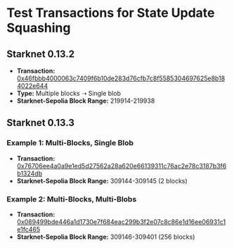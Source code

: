 # Test Transactions for State Update Squashing

## Starknet 0.13.2
- **Transaction:** [0x46fbbb4000063c7409f6b10de283d76cfb7c8f5585304697625e8b184022e644](https://sepolia.etherscan.io/tx/0x46fbbb4000063c7409f6b10de283d76cfb7c8f5585304697625e8b184022e644)
- **Type:** Multiple blocks ➝ Single blob
- **Starknet-Sepolia Block Range:** 219914-219938

## Starknet 0.13.3
### Example 1: Multi-Blocks, Single Blob
- **Transaction:** [0x76706ee4a0a9e1ed5d27562a28a620e66139311c76ac2e78c3187b3f6b1324db](https://sepolia.etherscan.io/tx/0x76706ee4a0a9e1ed5d27562a28a620e66139311c76ac2e78c3187b3f6b1324db)
- **Starknet-Sepolia Block Range:** 309144-309145 (2 blocks)

### Example 2: Multi-Blocks, Multi-Blobs
- **Transaction:** [0x089499bde446a1d1730e7f684eac299b3f2e07c8c86e1d16ee06931c1e1fc465](https://sepolia.etherscan.io/tx/0x089499bde446a1d1730e7f684eac299b3f2e07c8c86e1d16ee06931c1e1fc465)
- **Starknet-Sepolia Block Range:** 309146-309401 (256 blocks)

